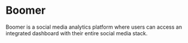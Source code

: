 # Boomer

Boomer is a social media analytics platform where users can access an integrated dashboard with their entire social media stack.

